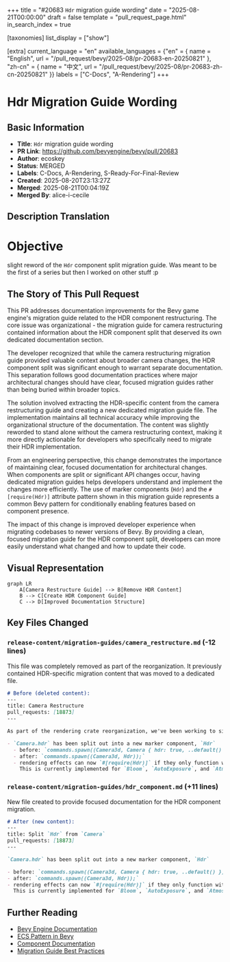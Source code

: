 +++
title = "#20683 `Hdr` migration guide wording"
date = "2025-08-21T00:00:00"
draft = false
template = "pull_request_page.html"
in_search_index = true

[taxonomies]
list_display = ["show"]

[extra]
current_language = "en"
available_languages = {"en" = { name = "English", url = "/pull_request/bevy/2025-08/pr-20683-en-20250821" }, "zh-cn" = { name = "中文", url = "/pull_request/bevy/2025-08/pr-20683-zh-cn-20250821" }}
labels = ["C-Docs", "A-Rendering"]
+++

# Hdr Migration Guide Wording

## Basic Information
- **Title**: `Hdr` migration guide wording
- **PR Link**: https://github.com/bevyengine/bevy/pull/20683
- **Author**: ecoskey
- **Status**: MERGED
- **Labels**: C-Docs, A-Rendering, S-Ready-For-Final-Review
- **Created**: 2025-08-20T23:13:27Z
- **Merged**: 2025-08-21T00:04:19Z
- **Merged By**: alice-i-cecile

## Description Translation
# Objective

slight reword of the `Hdr` component split migration guide. Was meant to be the first of a series but then I worked on other stuff :p

## The Story of This Pull Request

This PR addresses documentation improvements for the Bevy game engine's migration guide related to the HDR component restructuring. The core issue was organizational - the migration guide for camera restructuring contained information about the HDR component split that deserved its own dedicated documentation section.

The developer recognized that while the camera restructuring migration guide provided valuable context about broader camera changes, the HDR component split was significant enough to warrant separate documentation. This separation follows good documentation practices where major architectural changes should have clear, focused migration guides rather than being buried within broader topics.

The solution involved extracting the HDR-specific content from the camera restructuring guide and creating a new dedicated migration guide file. The implementation maintains all technical accuracy while improving the organizational structure of the documentation. The content was slightly reworded to stand alone without the camera restructuring context, making it more directly actionable for developers who specifically need to migrate their HDR implementation.

From an engineering perspective, this change demonstrates the importance of maintaining clear, focused documentation for architectural changes. When components are split or significant API changes occur, having dedicated migration guides helps developers understand and implement the changes more efficiently. The use of marker components (`Hdr`) and the `#[require(Hdr)]` attribute pattern shown in this migration guide represents a common Bevy pattern for conditionally enabling features based on component presence.

The impact of this change is improved developer experience when migrating codebases to newer versions of Bevy. By providing a clean, focused migration guide for the HDR component split, developers can more easily understand what changed and how to update their code.

## Visual Representation

```mermaid
graph LR
    A[Camera Restructure Guide] --> B[Remove HDR Content]
    B --> C[Create HDR Component Guide]
    C --> D[Improved Documentation Structure]
```

## Key Files Changed

### `release-content/migration-guides/camera_restructure.md` (-12 lines)
This file was completely removed as part of the reorganization. It previously contained HDR-specific migration content that was moved to a dedicated file.

```markdown
# Before (deleted content):
---
title: Camera Restructure
pull_requests: [18873]
---

As part of the rendering crate reorganization, we've been working to simplify Bevy `Camera`s:

- `Camera.hdr` has been split out into a new marker component, `Hdr`
  - before: `commands.spawn((Camera3d, Camera { hdr: true, ..default() });`
  - after: `commands.spawn((Camera3d, Hdr));`
  - rendering effects can now `#[require(Hdr)]` if they only function with an HDR camera.
    This is currently implemented for `Bloom`, `AutoExposure`, and `Atmosphere`
```

### `release-content/migration-guides/hdr_component.md` (+11 lines)
New file created to provide focused documentation for the HDR component migration.

```markdown
# After (new content):
---
title: Split `Hdr` from `Camera`
pull_requests: [18873]
---

`Camera.hdr` has been split out into a new marker component, `Hdr`

- before: `commands.spawn((Camera3d, Camera { hdr: true, ..default() });`
- after: `commands.spawn((Camera3d, Hdr));`
- rendering effects can now `#[require(Hdr)]` if they only function with an HDR camera.
  This is currently implemented for `Bloom`, `AutoExposure`, and `Atmosphere`
```

## Further Reading

- [Bevy Engine Documentation](https://bevyengine.org/learn/)
- [ECS Pattern in Bevy](https://bevyengine.org/learn/book/getting-started/ecs/)
- [Component Documentation](https://docs.rs/bevy/latest/bevy/ecs/component/trait.Component.html)
- [Migration Guide Best Practices](https://documentation.divio.com/how-to-guides/)